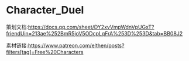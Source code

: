 # Character_Duel
策划文档:https://docs.qq.com/sheet/DY2xvVmpWdnVpUGxT?friendUin=213ae%252BmR5joV5ODcpLqFrA%253D%253D&tab=BB08J2

素材链接:https://www.patreon.com/elthen/posts?filters[tag]=Free%20Characters
